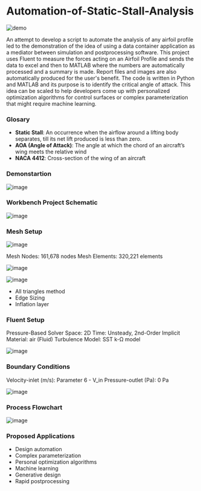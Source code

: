 # Automation-of-Static-Stall-Analysis

![demo](https://github.com/Israel-O/Automation-of-Static-Stall-Analysis/blob/main/Images/Airfoil%20LES%20Simulation%20NACA4412_1.gif?raw=true)

An attempt to develop a script to automate the analysis of any airfoil profile led to the demonstration of the idea of using a data container application as a mediator between simulation and postprocessing software. This project uses Fluent to measure the forces acting on an Airfoil Profile and sends the data to excel and then to MATLAB where the numbers are automatically processed and a summary is made. Report files and images are also automatically produced for the user's benefit. The code is written in Python and MATLAB and its purpose is to identify the critical angle of attack. This idea can be scaled to help developers come up with personalized optimization algorithms for control surfaces or complex parameterization that might require machine learning.

### Glosary
- **Static Stall**: An occurrence when the airflow around a lifting body separates, till its net lift produced is less than zero.
- **AOA (Angle of Attack)**: The angle at which the chord of an aircraft’s wing meets the relative wind
- **NACA 4412**: Cross-section of the wing of an aircraft

### Demonstartion

![image](https://github.com/Israel-O/Automation-of-Static-Stall-Analysis/blob/main/Images/Airfoil-Profile.png?raw=true)

### Workbench Project Schematic

![image](https://github.com/Israel-O/Automation-of-Static-Stall-Analysis/blob/main/Images/ProjectSchematic.png?raw=true)

### Mesh Setup
![image](https://github.com/Israel-O/Automation-of-Static-Stall-Analysis/blob/main/Images/Mesh.png?raw=true)

Mesh Nodes: 161,678 nodes
Mesh Elements: 320,221 elements

![image](https://github.com/Israel-O/Automation-of-Static-Stall-Analysis/blob/main/Images/Mesh%20Sizing.png?raw=true)

![image](https://github.com/Israel-O/Automation-of-Static-Stall-Analysis/blob/main/Images/Inflation%20Layer.png?raw=true)
- All triangles method
- Edge Sizing
- Inflation layer

### Fluent Setup
Pressure-Based Solver
Space: 2D
Time: Unsteady, 2nd-Order Implicit
Material: air (Fluid)
Turbulence Model: SST k-Ω model

![image](https://github.com/Israel-O/Automation-of-Static-Stall-Analysis/blob/main/Images/Turbulence%20Model.png?raw=true)
### Boundary Conditions
Velocity-inlet (m/s): Parameter 6 - V_in
Pressure-outlet (Pa): 0 Pa

![image](https://github.com/Israel-O/Automation-of-Static-Stall-Analysis/blob/main/Images/InletOutlet.drawio.png?raw=true)
### Process Flowchart

![image](https://github.com/Israel-O/Automation-of-Static-Stall-Analysis/blob/main/Images/Program.drawio.png?raw=true)
### Proposed Applications
- Design automation
- Complex parameterization
- Personal optimization algorithms
- Machine learning
- Generative design
- Rapid postprocessing
